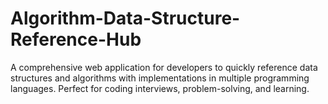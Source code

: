 # Algorithm-Data-Structure-Reference-Hub
A comprehensive web application for developers to quickly reference data structures and algorithms with implementations in multiple programming languages. Perfect for coding interviews, problem-solving, and learning.
